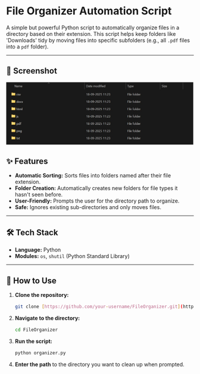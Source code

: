 # File Organizer Automation Script

A simple but powerful Python script to automatically organize files in a directory based on their extension. This script helps keep folders like 'Downloads' tidy by moving files into specific subfolders (e.g., all `.pdf` files into a `pdf` folder).

---

## 📸 Screenshot

![A screenshot of the output](ss.jpg)

## ✨ Features

- **Automatic Sorting:** Sorts files into folders named after their file extension.
- **Folder Creation:** Automatically creates new folders for file types it hasn't seen before.
- **User-Friendly:** Prompts the user for the directory path to organize.
- **Safe:** Ignores existing sub-directories and only moves files.

---

## 🛠️ Tech Stack

- **Language:** Python
- **Modules:** `os`, `shutil` (Python Standard Library)

---

## 🚀 How to Use

1.  **Clone the repository:**
    ```bash
    git clone [https://github.com/your-username/FileOrganizer.git](https://github.com/your-username/FileOrganizer.git)
    ```
2.  **Navigate to the directory:**
    ```bash
    cd FileOrganizer
    ```
3.  **Run the script:**
    ```bash
    python organizer.py
    ```
4.  **Enter the path** to the directory you want to clean up when prompted.



